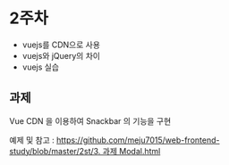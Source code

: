# 2주차
- vuejs를 CDN으로 사용
- vuejs와 jQuery의 차이
- vuejs 실습

## 과제
Vue CDN 을 이용하여 Snackbar 의 기능을 구현

예제 및 참고 : [https://github.com/meju7015/web-frontend-study/blob/master/2st/3. 과제 Modal.html](https://github.com/meju7015/web-frontend-study/blob/master/2st/3.%20%EA%B3%BC%EC%A0%9C%20Modal.html)